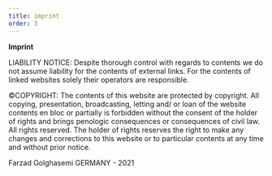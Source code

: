 ```yaml
---
title: imprint
order: 3
---
```


**Imprint**

LIABILITY NOTICE: Despite thorough control with regards to contents we do not assume liability for the contents of external links. For the contents of linked websites solely their operators are responsible.

©COPYRIGHT: The contents of this website are protected by copyright. All copying, presentation, broadcasting, letting and/ or loan of the website contents en bloc or partially is forbidden without the consent of the holder of rights and brings penologic consequences or consequences of civil law. All rights reserved. The holder of rights reserves the right to make any changes and corrections to this website or to particular contents at any time and without prior notice.

Farzad Golghasemi GERMANY - 2021